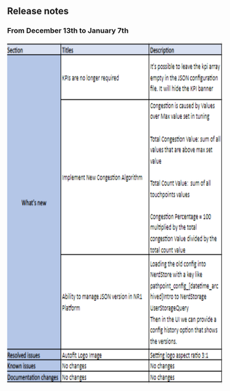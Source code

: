 ## Release notes
### From December 13th to January 7th
<img src="images/Release_note.png" align=center width="1000" height="800" />
